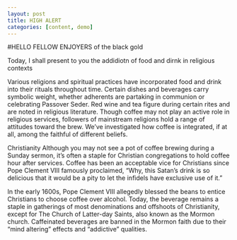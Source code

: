 ```yaml
---
layout: post
title: HIGH ALERT
categories: [content, demo]
---
```

#HELLO FELLOW ENJOYERS of the black gold

Today, I shall present to you the addidiotn of food and dirnk in religious contexts




Various religions and spiritual practices have incorporated food and drink into their rituals throughout time. Certain dishes and beverages carry symbolic weight, whether adherents are partaking in communion or celebrating Passover Seder. Red wine and tea figure during certain rites and are noted in religious literature. Though coffee may not play an active role in religious services, followers of mainstream religions hold a range of attitudes toward the brew. We’ve investigated how coffee is integrated, if at all, among the faithful of different beliefs.

Christianity
Although you may not see a pot of coffee brewing during a Sunday sermon, it’s often a staple for Christian congregations to hold coffee hour after services. Coffee has been an acceptable vice for Christians since Pope Clement VIII famously proclaimed, “Why, this Satan’s drink is so delicious that it would be a pity to let the infidels have exclusive use of it.”

In the early 1600s, Pope Clement VIII allegedly blessed the beans to entice Christians to choose coffee over alcohol. Today, the beverage remains a staple in gatherings of most denominations and offshoots of Christianity, except for The Church of Latter-day Saints, also known as the Mormon church. Caffeinated beverages are banned in the Mormon faith due to their “mind altering” effects and “addictive” qualities.
